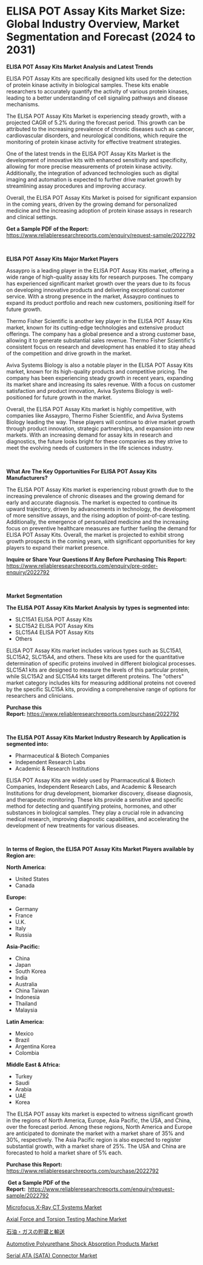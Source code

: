 <p><h1>ELISA POT Assay Kits Market Size: Global Industry Overview, Market Segmentation and Forecast (2024 to 2031)</h1></p><p><strong>ELISA POT Assay Kits Market Analysis and Latest Trends</strong></p>
<p><p>ELISA POT Assay Kits are specifically designed kits used for the detection of protein kinase activity in biological samples. These kits enable researchers to accurately quantify the activity of various protein kinases, leading to a better understanding of cell signaling pathways and disease mechanisms.</p><p>The ELISA POT Assay Kits Market is experiencing steady growth, with a projected CAGR of 5.2% during the forecast period. This growth can be attributed to the increasing prevalence of chronic diseases such as cancer, cardiovascular disorders, and neurological conditions, which require the monitoring of protein kinase activity for effective treatment strategies.</p><p>One of the latest trends in the ELISA POT Assay Kits Market is the development of innovative kits with enhanced sensitivity and specificity, allowing for more precise measurements of protein kinase activity. Additionally, the integration of advanced technologies such as digital imaging and automation is expected to further drive market growth by streamlining assay procedures and improving accuracy.</p><p>Overall, the ELISA POT Assay Kits Market is poised for significant expansion in the coming years, driven by the growing demand for personalized medicine and the increasing adoption of protein kinase assays in research and clinical settings.</p></p>
<p><strong>Get a Sample PDF of the Report:&nbsp;</strong> <a href="https://www.reliableresearchreports.com/enquiry/request-sample/2022792">https://www.reliableresearchreports.com/enquiry/request-sample/2022792</a></p>
<p>&nbsp;</p>
<p><strong>ELISA POT Assay Kits Major Market Players</strong></p>
<p><p>Assaypro is a leading player in the ELISA POT Assay Kits market, offering a wide range of high-quality assay kits for research purposes. The company has experienced significant market growth over the years due to its focus on developing innovative products and delivering exceptional customer service. With a strong presence in the market, Assaypro continues to expand its product portfolio and reach new customers, positioning itself for future growth.</p><p>Thermo Fisher Scientific is another key player in the ELISA POT Assay Kits market, known for its cutting-edge technologies and extensive product offerings. The company has a global presence and a strong customer base, allowing it to generate substantial sales revenue. Thermo Fisher Scientific's consistent focus on research and development has enabled it to stay ahead of the competition and drive growth in the market.</p><p>Aviva Systems Biology is also a notable player in the ELISA POT Assay Kits market, known for its high-quality products and competitive pricing. The company has been experiencing steady growth in recent years, expanding its market share and increasing its sales revenue. With a focus on customer satisfaction and product innovation, Aviva Systems Biology is well-positioned for future growth in the market.</p><p>Overall, the ELISA POT Assay Kits market is highly competitive, with companies like Assaypro, Thermo Fisher Scientific, and Aviva Systems Biology leading the way. These players will continue to drive market growth through product innovation, strategic partnerships, and expansion into new markets. With an increasing demand for assay kits in research and diagnostics, the future looks bright for these companies as they strive to meet the evolving needs of customers in the life sciences industry.</p></p>
<p>&nbsp;</p>
<p><strong>What Are The Key Opportunities For ELISA POT Assay Kits Manufacturers?</strong></p>
<p><p>The ELISA POT Assay Kits market is experiencing robust growth due to the increasing prevalence of chronic diseases and the growing demand for early and accurate diagnosis. The market is expected to continue its upward trajectory, driven by advancements in technology, the development of more sensitive assays, and the rising adoption of point-of-care testing. Additionally, the emergence of personalized medicine and the increasing focus on preventive healthcare measures are further fueling the demand for ELISA POT Assay Kits. Overall, the market is projected to exhibit strong growth prospects in the coming years, with significant opportunities for key players to expand their market presence.</p></p>
<p><strong>Inquire or Share Your Questions If Any Before Purchasing This Report:</strong> <a href="https://www.reliableresearchreports.com/enquiry/pre-order-enquiry/2022792">https://www.reliableresearchreports.com/enquiry/pre-order-enquiry/2022792</a></p>
<p>&nbsp;</p>
<p><strong>Market Segmentation</strong></p>
<p><strong>The ELISA POT Assay Kits Market Analysis by types is segmented into:</strong></p>
<p><ul><li>SLC15A1 ELISA POT Assay Kits</li><li>SLC15A2 ELISA POT Assay Kits</li><li>SLC15A4 ELISA POT Assay Kits</li><li>Others</li></ul></p>
<p><p>ELISA POT Assay Kits market includes various types such as SLC15A1, SLC15A2, SLC15A4, and others. These kits are used for the quantitative determination of specific proteins involved in different biological processes. SLC15A1 kits are designed to measure the levels of this particular protein, while SLC15A2 and SLC15A4 kits target different proteins. The "others" market category includes kits for measuring additional proteins not covered by the specific SLC15A kits, providing a comprehensive range of options for researchers and clinicians.</p></p>
<p><strong>Purchase this Report:&nbsp;</strong><a href="https://www.reliableresearchreports.com/purchase/2022792">https://www.reliableresearchreports.com/purchase/2022792</a></p>
<p>&nbsp;</p>
<p><strong>The ELISA POT Assay Kits Market Industry Research by Application is segmented into:</strong></p>
<p><ul><li>Pharmaceutical & Biotech Companies</li><li>Independent Research Labs</li><li>Academic & Research Institutions</li></ul></p>
<p><p>ELISA POT Assay Kits are widely used by Pharmaceutical & Biotech Companies, Independent Research Labs, and Academic & Research Institutions for drug development, biomarker discovery, disease diagnosis, and therapeutic monitoring. These kits provide a sensitive and specific method for detecting and quantifying proteins, hormones, and other substances in biological samples. They play a crucial role in advancing medical research, improving diagnostic capabilities, and accelerating the development of new treatments for various diseases.</p></p>
<p>&nbsp;</p>
<p><strong>In terms of Region, the ELISA POT Assay Kits Market Players available by Region are:</strong></p>
<p>
    <p> <strong> North America: </strong>
        <ul>
            <li>United States</li>
            <li>Canada</li>
        </ul>
        </p> 
    <p> <strong> Europe: </strong>
        <ul>
            <li>Germany</li>
            <li>France</li>
            <li>U.K.</li>
            <li>Italy</li>
            <li>Russia</li>
        </ul>
        </p> 
    <p> <strong> Asia-Pacific: </strong>
        <ul>
            <li>China</li>
            <li>Japan</li>
            <li>South Korea</li>
            <li>India</li>
            <li>Australia</li>
            <li>China Taiwan</li>
            <li>Indonesia</li>
            <li>Thailand</li>
            <li>Malaysia</li>
        </ul>
        </p> 
    <p> <strong> Latin America: </strong>
        <ul>
            <li>Mexico</li>
            <li>Brazil</li>
            <li>Argentina Korea</li>
            <li>Colombia</li>
        </ul>
        </p> 
    <p> <strong> Middle East & Africa: </strong>
        <ul>
            <li>Turkey</li>
            <li>Saudi</li>
            <li>Arabia</li>
            <li>UAE</li>
            <li>Korea</li>
        </ul>
    </p>
    </p>
<p><p>The ELISA POT assay kits market is expected to witness significant growth in the regions of North America, Europe, Asia Pacific, the USA, and China, over the forecast period. Among these regions, North America and Europe are anticipated to dominate the market with a market share of 35% and 30%, respectively. The Asia Pacific region is also expected to register substantial growth, with a market share of 25%. The USA and China are forecasted to hold a market share of 5% each.</p></p>
<p><strong>Purchase this Report: </strong><a href="https://www.reliableresearchreports.com/purchase/2022792">https://www.reliableresearchreports.com/purchase/2022792</a></p>
<p>&nbsp;<strong>Get a Sample PDF of the Report:&nbsp;&nbsp;</strong><a href="https://www.reliableresearchreports.com/enquiry/request-sample/2022792">https://www.reliableresearchreports.com/enquiry/request-sample/2022792</a></p>
<p><strong></strong></p>
<p><p><a href="https://copper-carbon-84f.notion.site/Microfocus-X-Ray-CT-Systems-Market-Size-Share-Trends-Analysis-Report-By-Application-Regional-Out-8eb0eb0a3bd2401dbec25d860d566e3f">Microfocus X-Ray CT Systems Market</a></p><p><a href="https://circular-yam-9b9.notion.site/Axial-Force-and-Torsion-Testing-Machine-Market-Size-Furnishes-Valuable-Information-Encompassing-Mark-fc525b51fa674e3493d019fc2581d595">Axial Force and Torsion Testing Machine Market</a></p><p><a href="https://github.com/lababdou/Market-Research-Report-List-2/blob/main/2219641186461.md">石油・ガスの貯蔵と輸送</a></p><p><a href="https://view.publitas.com/reportprime-1/automotive-polyurethane-shock-absorption-products-market-provides-a-comprehensive-analysis-including-a-macro-overview-of-the-market-as-well-as-micro-details-such-as-market-size-and-competitive-landscape/">Automotive Polyurethane Shock Absorption Products Market</a></p><p><a href="https://view.publitas.com/reportprime-1/serial-ata-sata-connector-market-growth-market-trends-covid-19-impact-and-forecasts-for-period-from-2024-2031/">Serial ATA (SATA) Connector Market</a></p></p>